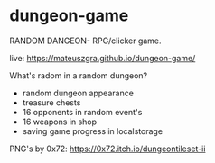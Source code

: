 # dungeon-game
RANDOM DANGEON- RPG/clicker game.

live: https://mateuszgra.github.io/dungeon-game/

What's radom in a random dungeon?
+ random dungeon appearance
+ treasure chests
+ 16 opponents in random event's
+ 16 weapons in shop
+ saving game progress in localstorage


PNG's by 0x72: https://0x72.itch.io/dungeontileset-ii
